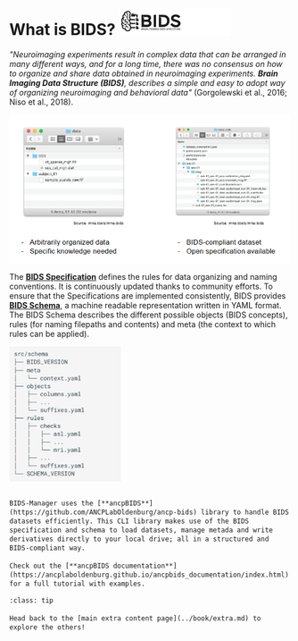 # What is BIDS? <img src="../static/bids/logo.jpg" alt="bids-logo" width="200px">
*"Neuroimaging experiments result in complex data that can be arranged in many different ways, and for a long time, there was no consensus on how to organize and share data obtained in neuroimaging experiments. **Brain Imaging Data Structure (BIDS)**, describes a simple and easy to adopt way of organizing neuroimaging and behavioral data"* (Gorgolewski et al., 2016; Niso et al., 2018). 

<img src="../static/bids/bids-order.jpg" alt="bids-order" width="600px" align="center">



The **[BIDS Specification](https://bids-specification.readthedocs.io/en/stable/)** defines the rules for data organizing and naming conventions. It is continuously updated thanks to community efforts. To ensure that the Specifications are implemented consistently, BIDS provides **[BIDS Schema](https://bids-specification.readthedocs.io/en/stable/appendices/schema.html)**, a machine readable representation written in YAML format. The BIDS Schema describes the different possible objects (BIDS concepts), rules (for naming filepaths and contents) and meta (the context to which rules can be applied).

<img src="../static/bids/bids-schema.png" alt="bids-schema" width="200px" align="center">

```{admonition} ancpBIDS

BIDS-Manager uses the [**ancpBIDS**](https://github.com/ANCPLabOldenburg/ancp-bids) library to handle BIDS datasets efficiently. This CLI library makes use of the BIDS specification and schema to load datasets, manage metada and write derivatives directly to your local drive; all in a structured and BIDS-compliant way.

Check out the [**ancpBIDS documentation**](https://ancplaboldenburg.github.io/ancpbids_documentation/index.html) for a full tutorial with examples.

```

```{admonition} Want to check more extra content?
:class: tip

Head back to the [main extra content page](../book/extra.md) to explore the others!

``` 
